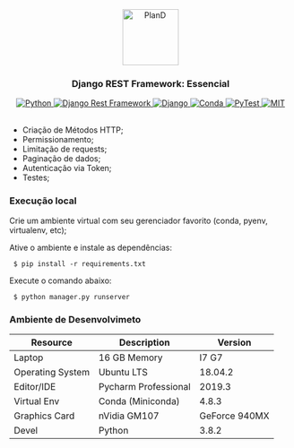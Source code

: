 <div align="center">
<a href="https://www.pland.com.br" target="_blank">
    <img src="https://miro.medium.com/max/700/1*kR89JbQQK9aAkNVyxE63pg.png" height="100px" alt="PlanD"/>
</a>

<h3>Django REST Framework: Essencial</h3>

<a href="https://www.python.org" target="_blank">
  <img src="https://img.shields.io/badge/devel-Python-brightgreen" alt="Python"/>
</a>

<a href="https://www.django-rest-framework.org" target="_blank">
  <img src="https://img.shields.io/badge/api-DRF-brightgreen" alt="Django Rest Framework"/>
</a>

<a href="https://www.djangoproject.com" target="_blank">
  <img src="https://img.shields.io/badge/main--framework-Django-brightgreen" alt="Django"/>
</a>

<a href="https://docs.conda.io/en/latest/miniconda.html" target="_blank">
  <img src="https://img.shields.io/badge/venv-Conda-brightgreen" alt="Conda"/>
</a>

<a href="https://docs.pytest.org/en/latest" target="_blank">
  <img src="https://img.shields.io/badge/coverage-PyTest-brightgreen" alt="PyTest"/>
</a>

<a href="https://opensource.org/licenses/MIT" target="_blank">
  <img src="https://img.shields.io/badge/license-MIT-brightgreen" alt="MIT"/>
</a>
<br>
<br>

</div>


- Criação de Métodos HTTP;
- Permissionamento;
- Limitação de requests;
- Paginação de dados;
- Autenticação via Token;
- Testes;


### Execução local

Crie um ambiente virtual com seu gerenciador favorito (conda, pyenv, virtualenv, etc);

Ative o ambiente e instale as dependências:
<pre><code> $ pip install -r requirements.txt </code></pre>

Execute o comando abaixo:
<pre><code> $ python manager.py runserver </code></pre>

### Ambiente de Desenvolvimeto


<table>
    <thead>
        <tr class="table100-head">
            <th class="column1">Resource</th>
            <th class="column2">Description</th>
            <th class="column3">Version</th>
        </tr>
    </thead>
    <tbody>
            <tr>
                <td class="column1">Laptop</td>
                <td class="column2">16 GB Memory</td>
                <td class="column3">I7 G7</td>
            </tr>
            <tr>
                <td class="column1">Operating System</td>
                <td class="column2">Ubuntu LTS</td>
                <td class="column3">18.04.2</td>
            </tr>
            <tr>
                <td class="column1">Editor/IDE</td>
                <td class="column2">Pycharm Professional</td>
                <td class="column3">2019.3</td>
            </tr>
            <tr>
                <td class="column1">Virtual Env</td>
                <td class="column2">Conda (Miniconda) </td>
                <td class="column3">4.8.3</td>
            </tr>
            <tr>
                <td class="column1">Graphics Card</td>
                <td class="column2">nVidia GM107 </td>
                <td class="column3">GeForce 940MX</td>
            </tr>
            <tr>
                <td class="column1">Devel</td>
                <td class="column2">Python</td>
                <td class="column3">3.8.2</td>
            </tr>
    </tbody>
</table>
